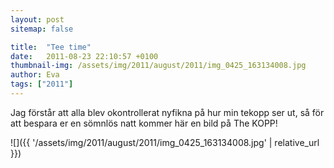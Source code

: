 ```yaml
---
layout: post
sitemap: false

title:  "Tee time"
date:   2011-08-23 22:10:57 +0100
thumbnail-img: /assets/img/2011/august/2011/img_0425_163134008.jpg
author: Eva
tags: ["2011"]
---
```


Jag förstår att alla blev okontrollerat nyfikna på hur min tekopp ser ut, så för att bespara er en sömnlös natt kommer här en bild på The KOPP!

![]({{ '/assets/img/2011/august/2011/img_0425_163134008.jpg'  | relative_url }})


